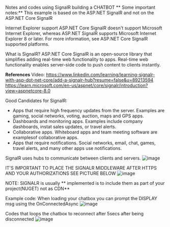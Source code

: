 Notes and codes using SignalR building a CHATBOT
**
Some important notes:**
This example is based on the ASP.NET SignalR and not on the ASP.NET Core SignalR

Internet Explorer support
ASP.NET Core SignalR doesn't support Microsoft Internet Explorer, whereas ASP.NET SignalR supports Microsoft Internet Explorer 8 or later. For more information, see ASP.NET Core SignalR supported platforms.



What is SignalR?
ASP.NET Core SignalR is an open-source library that simplifies adding real-time web functionality to apps. Real-time web functionality enables server-side code to push content to clients instantly.


**References**
Video: https://www.linkedin.com/learning/learning-signalr-with-asp-dot-net-core/add-a-signalr-hub?resume=false&u=89213594
https://learn.microsoft.com/en-us/aspnet/core/signalr/introduction?view=aspnetcore-8.0

Good Candidates for SignalR:
* Apps that require high frequency updates from the server. Examples are gaming, social networks, voting, auction, maps and GPS apps.
* Dashboards and monitoring apps. Examples include company dashboards, instat sales updates, or travel alerts.
* Collaborative apps. Whiteboard apps and team meeting software are examplesof collaborative apps.
* Apps that require notifications. Social networks, email, chat, games, travel alerts, and many other apps use notifications.

SignalR uses hubs to communicate between clients and servers.
![image](https://github.com/CryptoEmo-dev/.NetNotes/assets/123077155/69ba4692-a93a-4590-aac9-20d63de534a9)





IT'S IMPORTANT TO PLACE THE SIGNALR MIDDLEWARE AFTER HTTPS AND YOUR AUTHORIZATIONS SEE PICTURE BELOW
![image](https://github.com/CryptoEmo-dev/.NetNotes/assets/123077155/a44fd709-f343-4943-8145-89177bbb513e)


NOTE: SIGNALR is usually ** implemented is to include them as part of your project(NUGET) not as CDN** 


Example code:
When loading your chatbox you can prompt the DISPLAY msg using the OnConnectedAsync
![image](https://github.com/CryptoEmo-dev/.NetNotes/assets/123077155/a7ccf601-8f54-4ebc-b781-96210ba55692)



Codes that loops the chatbox to reconnect after 5secs after being disconnected 
![image](https://github.com/CryptoEmo-dev/.NetNotes/assets/123077155/55897d7f-681b-41b7-990b-41e1fcc15c89)










